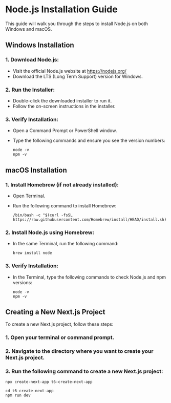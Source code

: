 # Node.js Installation Guide

This guide will walk you through the steps to install Node.js on both Windows and macOS.

## Windows Installation

### 1. Download Node.js:

   - Visit the official Node.js website at https://nodejs.org/
   - Download the LTS (Long Term Support) version for Windows.

### 2. Run the Installer:

   - Double-click the downloaded installer to run it.
   - Follow the on-screen instructions in the installer.

### 3. Verify Installation:

   - Open a Command Prompt or PowerShell window.
   - Type the following commands and ensure you see the version numbers:

     ```shell
     node -v
     npm -v
     ```

## macOS Installation

### 1. Install Homebrew (if not already installed):

   - Open Terminal.
   - Run the following command to install Homebrew:

     ```shell
     /bin/bash -c "$(curl -fsSL https://raw.githubusercontent.com/Homebrew/install/HEAD/install.sh)"
     ```

### 2. Install Node.js using Homebrew:

   - In the same Terminal, run the following command:

     ```shell
     brew install node
     ```

### 3. Verify Installation:

   - In the Terminal, type the following commands to check Node.js and npm versions:

     ```shell
     node -v
     npm -v
     ```

## Creating a New Next.js Project

To create a new Next.js project, follow these steps:

### 1. Open your terminal or command prompt.

### 2. Navigate to the directory where you want to create your Next.js project.

### 3. Run the following command to create a new Next.js project:

   ```shell
   npx create-next-app t6-create-next-app
   ```
   <!-- run project steps -->
   ```shell
   cd t6-create-next-app
   npm run dev
   ```
   <!-- run project steps -->
 



